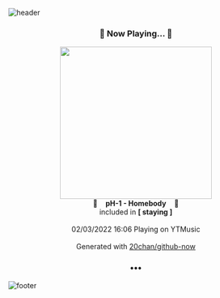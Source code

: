 ![header](https://capsule-render.vercel.app/api?type=wave&height=170&section=header&text=Hi.%20I'm%20SHIFT&fontColor=090707&fontAlignX=45&fontAlignY=65&fontSize=100)

<h3 align="center">🎵 Now Playing... 🎵</h3>
<p align="center">
  <a href="https://music.youtube.com/watch?v=fdMiq-0mi3M">
    <img width="300" src="https://lh3.googleusercontent.com/hOwTK2Y7Dy4twakFfgZGNRAXtgkp_UBqe7OK_sRDv0dGCZpoC8iWyJvoGk765LmwsaB-qynjpucFvQVd">
  </a>
  <br>
  🎵&nbsp&nbsp&nbsp <b>pH-1 - Homebody</b> &nbsp&nbsp&nbsp🎵
  <br>
  included in <b>[ staying ]</b>
  
  <br />
  <br />
  02/03/2022 16:06 Playing on YTMusic
  <br />
  <br />
  Generated with <a href="https://github.com/20chan/github-now">20chan/github-now</a>
</p>

<h3 align="center">•••</h3>

![footer](https://capsule-render.vercel.app/api?type=wave&height=150&section=footer)
